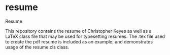 # resume
Resume

This repository contains the resume of Christopher Keyes as well as a LaTeX class file that may be used for typesetting resumes. The .tex file used to create the pdf resume is included as an example, and demonstrates usage of the resume.cls class.
